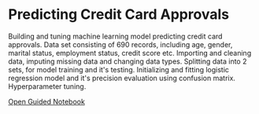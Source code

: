 # Predicting Credit Card Approvals

Building and tuning machine learning model predicting credit card approvals.
Data set consisting of 690 records, including age, gender, marital status, employment status, credit score etc.
Importing and cleaning data, imputing missing data and changing data types.
Splitting data into 2 sets, for model training and it's testing.
Initializing and fitting logistic regression model and it's precision evaluation using confusion matrix.
Hyperparameter tuning.

[Open Guided Notebook](https://github.com/Cinda85/Predicting-Credit-Card-Approvals/blob/main/Notebook.ipynb)
